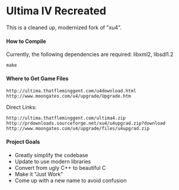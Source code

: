 # Ultima IV Recreated

This is a cleaned up, modernized fork of "xu4".

#### How to Compile
Currently, the following dependencies are required:
libxml2, libsdl1.2
```
make
```

#### Where to Get Game Files
```
http://ultima.thatfleminggent.com/u4download.html
http://www.moongates.com/u4/upgrade/Upgrade.htm
```
Direct Links:
```
http://ultima.thatfleminggent.com/ultima4.zip
http://prdownloads.sourceforge.net/xu4/u4upgrad.zip?download
http://www.moongates.com/u4/upgrade/files/u4upgrad.zip
```

#### Project Goals
* Greatly simplify the codebase
* Update to use modern libraries
* Convert from ugly C++ to beautiful C
* Make it "Just Work"
* Come up with a new name to avoid confusion
